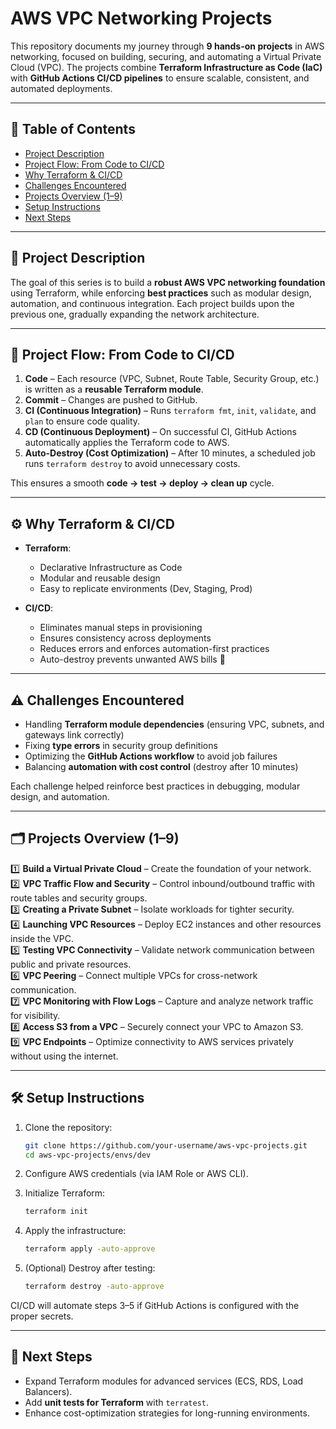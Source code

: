 # AWS VPC Networking Projects

This repository documents my journey through **9 hands-on projects** in AWS networking, focused on building, securing, and automating a Virtual Private Cloud (VPC). The projects combine **Terraform Infrastructure as Code (IaC)** with **GitHub Actions CI/CD pipelines** to ensure scalable, consistent, and automated deployments.

---

## 📑 Table of Contents

- [Project Description](#project-description)
- [Project Flow: From Code to CI/CD](#project-flow-from-code-to-cicd)
- [Why Terraform & CI/CD](#why-terraform--cicd)
- [Challenges Encountered](#challenges-encountered)
- [Projects Overview (1–9)](#projects-overview-1–9)
- [Setup Instructions](#setup-instructions)
- [Next Steps](#next-steps)

---

## 📘 Project Description

The goal of this series is to build a **robust AWS VPC networking foundation** using Terraform, while enforcing **best practices** such as modular design, automation, and continuous integration. Each project builds upon the previous one, gradually expanding the network architecture.

---

## 🔄 Project Flow: From Code to CI/CD

1. **Code** – Each resource (VPC, Subnet, Route Table, Security Group, etc.) is written as a **reusable Terraform module**.
2. **Commit** – Changes are pushed to GitHub.
3. **CI (Continuous Integration)** – Runs `terraform fmt`, `init`, `validate`, and `plan` to ensure code quality.
4. **CD (Continuous Deployment)** – On successful CI, GitHub Actions automatically applies the Terraform code to AWS.
5. **Auto-Destroy (Cost Optimization)** – After 10 minutes, a scheduled job runs `terraform destroy` to avoid unnecessary costs.

This ensures a smooth **code → test → deploy → clean up** cycle.

---

## ⚙️ Why Terraform & CI/CD

- **Terraform**:

  - Declarative Infrastructure as Code
  - Modular and reusable design
  - Easy to replicate environments (Dev, Staging, Prod)

- **CI/CD**:
  - Eliminates manual steps in provisioning
  - Ensures consistency across deployments
  - Reduces errors and enforces automation-first practices
  - Auto-destroy prevents unwanted AWS bills 💸

---

## ⚠️ Challenges Encountered

- Handling **Terraform module dependencies** (ensuring VPC, subnets, and gateways link correctly)
- Fixing **type errors** in security group definitions
- Optimizing the **GitHub Actions workflow** to avoid job failures
- Balancing **automation with cost control** (destroy after 10 minutes)

Each challenge helped reinforce best practices in debugging, modular design, and automation.

---

## 🗂️ Projects Overview (1–9)

1️⃣ **Build a Virtual Private Cloud** – Create the foundation of your network.  
2️⃣ **VPC Traffic Flow and Security** – Control inbound/outbound traffic with route tables and security groups.  
3️⃣ **Creating a Private Subnet** – Isolate workloads for tighter security.  
4️⃣ **Launching VPC Resources** – Deploy EC2 instances and other resources inside the VPC.  
5️⃣ **Testing VPC Connectivity** – Validate network communication between public and private resources.  
6️⃣ **VPC Peering** – Connect multiple VPCs for cross-network communication.  
7️⃣ **VPC Monitoring with Flow Logs** – Capture and analyze network traffic for visibility.  
8️⃣ **Access S3 from a VPC** – Securely connect your VPC to Amazon S3.  
9️⃣ **VPC Endpoints** – Optimize connectivity to AWS services privately without using the internet.

---

## 🛠️ Setup Instructions

1. Clone the repository:

   ```bash
   git clone https://github.com/your-username/aws-vpc-projects.git
   cd aws-vpc-projects/envs/dev
   ```

2. Configure AWS credentials (via IAM Role or AWS CLI).

3. Initialize Terraform:

   ```bash
   terraform init
   ```

4. Apply the infrastructure:

   ```bash
   terraform apply -auto-approve
   ```

5. (Optional) Destroy after testing:
   ```bash
   terraform destroy -auto-approve
   ```

CI/CD will automate steps 3–5 if GitHub Actions is configured with the proper secrets.

---

## 🚀 Next Steps

- Expand Terraform modules for advanced services (ECS, RDS, Load Balancers).
- Add **unit tests for Terraform** with `terratest`.
- Enhance cost-optimization strategies for long-running environments.
